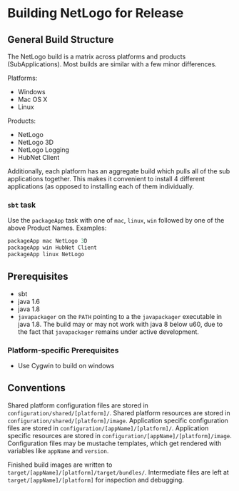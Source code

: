 # Building NetLogo for Release

## General Build Structure

The NetLogo build is a matrix across platforms and products (SubApplications). Most builds are similar with a few minor differences.

Platforms:

* Windows
* Mac OS X
* Linux

Products:

* NetLogo
* NetLogo 3D
* NetLogo Logging
* HubNet Client

Additionally, each platform has an aggregate build which pulls all of the sub applications together.
This makes it convenient to install 4 different applications (as opposed to installing each of them individually.

### `sbt` task

Use the `packageApp` task with one of `mac`, `linux`, `win` followed by one of the above Product Names. Examples:

```sbt
packageApp mac NetLogo 3D
packageApp win HubNet Client
packageApp linux NetLogo
```

## Prerequisites

* sbt
* java 1.6
* java 1.8
* `javapackager` on the `PATH` pointing to a the `javapackager` executable in java 1.8.
   The build may or may not work with java 8 below u60, due to the fact that `javapackager` remains under active development.

### Platform-specific Prerequisites

* Use Cygwin to build on windows

## Conventions

Shared platform configuration files are stored in `configuration/shared/[platform]/`.
Shared platform resources are stored in `configuration/shared/[platform]/image`.
Application specific configuration files are stored in `configuration/[appName]/[platform]/`.
Application specific resources are stored in `configuration/[appName]/[platform]/image`.
Configuration files may be mustache templates, which get rendered with variables like `appName` and `version`.

Finished build images are written to `target/[appName]/[platform]/target/bundles/`.
Intermediate files are left at `target/[appName]/[platform]` for inspection and debugging.

##


